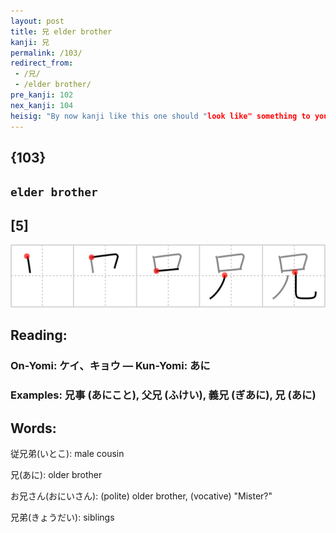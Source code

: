 ```yaml
---
layout: post
title: 兄 elder brother
kanji: 兄
permalink: /103/
redirect_from:
 - /兄/
 - /elder brother/
pre_kanji: 102
nex_kanji: 104
heisig: "By now kanji like this one should "look like" something to you even though it is more of an "ideogram" than a "pictograph." The large <i>mouth</i> on top and the <i>human legs</i> below almost jump off the page as a caricature of <b>elder brother</b>, the one with the big <i>mouth</i> (or if you prefer a kinder image, the one who "has the say" among all the children)."
---
```


## {103}

## `elder brother`

## [5]

<div class="stroke"><img src="../images/E58584.png" /></div>

## Reading:

### On-Yomi: ケイ、キョウ &mdash; Kun-Yomi: あに

### Examples: 兄事 (あにこと), 父兄 (ふけい), 義兄 (ぎあに), 兄 (あに)

## Words:

従兄弟(いとこ): male cousin

兄(あに): older brother

お兄さん(おにいさん): (polite) older brother, (vocative) "Mister?"

兄弟(きょうだい): siblings
